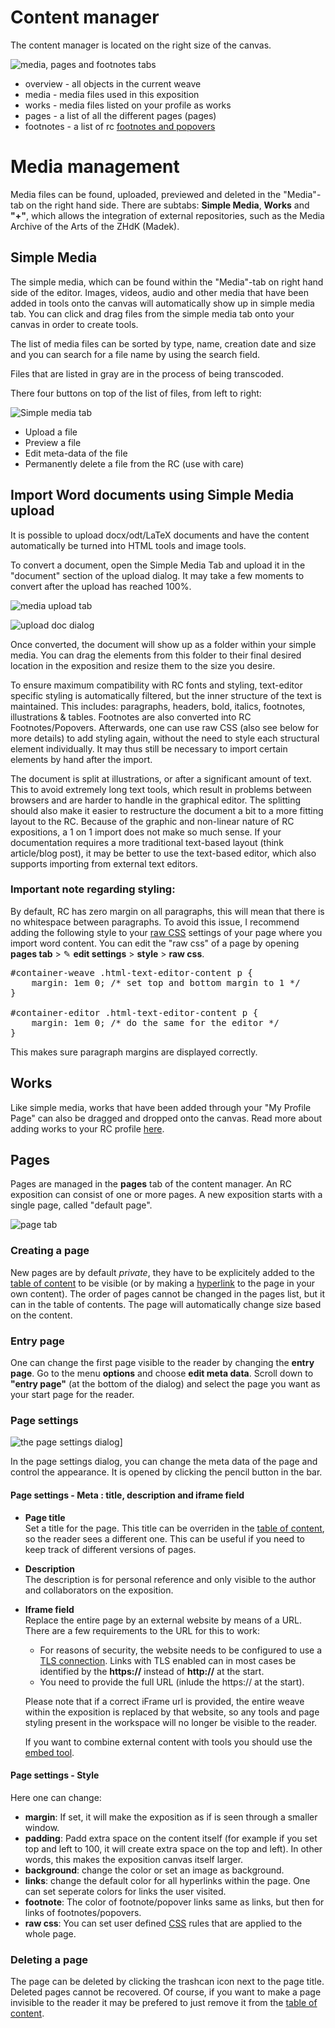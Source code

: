 # Content manager

The content manager is located on the right size of the canvas.

![media, pages and footnotes tabs](images/media_manage.png "media management")

* overview - all objects in the current weave
* media - media files used in this exposition 
* works - media files listed on your profile as works
* pages - a list of all the different pages (pages)
* footnotes - a list of rc [footnotes and popovers](#footnotes-and-popovers)

# Media management 

Media files can be found, uploaded, previewed and deleted in the
"Media"-tab on the right hand side. There are subtabs: __Simple Media__,
__Works__ and __"+"__, which allows the integration of external repositories,
such as the Media Archive of the Arts of the ZHdK (Madek).

## Simple Media 

The simple media, which can be found within the "Media"-tab on right
hand side of the editor. Images, videos, audio and other media that
have been added in tools onto the canvas will automatically show up in
simple media tab. You can click and drag files from the simple media
tab onto your canvas in order to create tools.

The list of media files can be sorted by type, name, creation date and
size and you can search for a file name by using the search field.

Files that are listed in gray are in the process of being transcoded.

There four buttons on top of the list of files, from left to right:

![Simple media tab](images/media_manage.png "image showing the simple media tab")

- Upload a file
- Preview a file
- Edit meta-data of the file
- Permanently delete a file from the RC (use with care)

## Import Word documents using Simple Media upload

It is possible to upload docx/odt/LaTeX documents and have the content automatically 
be turned into HTML tools and image tools. 

To convert a document, open the Simple Media Tab and upload it in the "document" section of the upload dialog. It may take a few moments to convert after the upload has reached 100%.

![media upload tab](images/media-upload-tab.png "image showing the media upload button")

![upload doc dialog](images/upload-doc-dialog.png "image showing the doc upload section")

Once converted, the document will show up as a folder within your simple media. 
You can drag the elements from this folder to their final desired location in the exposition and resize them to the size you desire.

To ensure maximum compatibility with RC fonts and styling, 
text-editor specific styling is automatically filtered, but the inner structure of the text is maintained.
This includes: paragraphs, headers, bold, italics, footnotes, illustrations & tables.
Footnotes are also converted into RC Footnotes/Popovers. Afterwards, one can use raw CSS (also see below for more details) to add styling again, without the need to style each structural element individually. It may thus still be necessary to import certain elements by hand after the import.

The document is split at illustrations, or after a significant amount of text. 
This to avoid extremely long text tools, which result in problems between browsers 
and are harder to handle in the graphical editor. The splitting should also make it easier to restructure the document a bit to a more fitting layout to the RC. Because of the graphic and non-linear nature of RC expositions, a 1 on 1 import does not make so much sense.
If your documentation requires a more traditional text-based layout (think article/blog post), it may be better to use the text-based editor,
which also supports importing from external text editors.

### Important note regarding styling:

By default, RC has zero margin on all paragraphs, this will mean that there is no whitespace between paragraphs. To avoid this issue,
I recommend adding the following style to your [raw CSS](#page-settings---style "link to page settings docs") settings of your page where you import word content. 
You can edit the "raw css" of a page by opening __pages tab__ > ✎ __edit settings__ > __style__ > __raw css__.

<pre>
#container-weave .html-text-editor-content p {
    margin: 1em 0; /* set top and bottom margin to 1 */ 
}

#container-editor .html-text-editor-content p {
    margin: 1em 0; /* do the same for the editor */
}
</pre>

This makes sure paragraph margins are displayed correctly.

## Works

Like simple media, works that have been added through your "My Profile Page" can also be dragged and dropped onto the canvas. Read more about adding works to your RC profile [here](#add-work).


## Pages

Pages are managed in the __pages__ tab of the content manager. An RC exposition can consist of one or more pages. A new exposition starts with a single page, called "default page".

![page tab](images/pages-tab-2018.png "image showing the page tab")

### Creating a page

New pages are by default *private*, they have to be explicitely added to the [table of content](#table-of-content "table of content") to be visible (or by making a [hyperlink](#hyperlinking) to the page in your own content). The order of pages cannot be changed in the pages list, but it can in the table of contents. The page will automatically change size based on the content.

### Entry page 

One can change the first page visible to the reader by changing the __entry page__. Go to the menu __options__ and choose __edit meta data__. Scroll down to __"entry page"__ (at the bottom of the dialog) and select the page you want as your start page for the reader. 
<!-- This should be in table of contents, it is completely out of place in meta-data -->

### Page settings

![the page settings dialog](images/pages-tab-2018.png "image showing the page settings")]

In the page settings dialog, you can change the meta data of the page and control the appearance.
It is opened by clicking the pencil button in the bar.

#### Page settings - Meta : title, description and iframe field

* __Page title__\
Set a title for the page. This title can be overriden in the [table of content](#table-of-content), so the reader sees a different one. This can be useful if you need to keep track of different versions of pages.

* __Description__\
The description is for personal reference and only visible to the author and collaborators on the exposition.

* __Iframe field__\
Replace the entire page by an external website by means of a URL.
There are a few requirements to the URL for this to work:

	* For reasons of security, the website needs to be configured to use a [TLS connection](https://en.wikipedia.org/wiki/HTTPS "https on wikipedia"). Links with TLS enabled can in most cases be identified by the __https://__ instead of __http://__ at the start.
	* You need to provide the full URL (inlude the https:// at the start).

	Please note that if a correct iFrame url is provided, the entire weave within the exposition is replaced by that website, so any tools and page styling present in the workspace will no longer be visible to the reader.

	If you want to combine external content with tools you should use the [embed tool](#embed-tool).

#### Page settings - Style

Here one can change:

* __margin__: If set, it will make the exposition as if is seen through a smaller window.
* __padding__: Padd extra space on the content itself (for example if you set top and left to 100, it will create extra space on the top and left). In other words, this makes the exposition canvas itself larger.
* __background__: change the color or set an image as background.
* __links__: change the default color for all hyperlinks within the page. One can set seperate colors for links the user visited.
* __footnote__: The color of footnote/popover links same as links, but then for links of footnotes/popovers.
* __raw css__: You can set user defined [CSS](https://www.w3schools.com/css/ "css tutorial") rules that are applied to the whole page.

### Deleting a page

The page can be deleted by clicking the trashcan icon next to the page title. Deleted pages cannot be recovered. Of course, if you want to make a page invisible to the reader it may be prefered to just remove it from the [table of content](#table-of-content "table of content").




